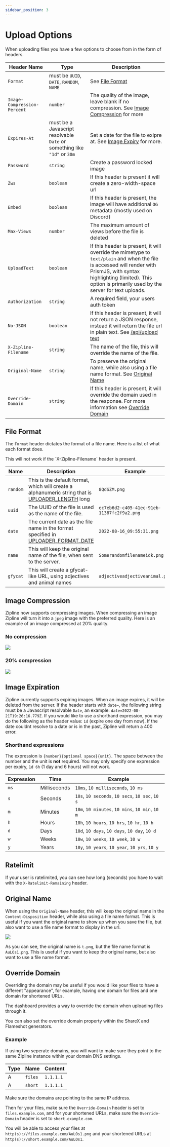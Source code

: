 ```yaml
---
sidebar_position: 3
---
```


# Upload Options

When uploading files you have a few options to choose from in the form of headers.

| Header Name                 | Type                                                                     | Description                                                                                                                                                                                                                        |
| --------------------------- | ------------------------------------------------------------------------ | ---------------------------------------------------------------------------------------------------------------------------------------------------------------------------------------------------------------------------------- |
| `Format`                    | must be `UUID`, `DATE`, `RANDOM`, `NAME`                                 | See [File Format](#file-format)                                                                                                                                                                                                    |
| `Image-Compression-Percent` | `number`                                                                 | The quality of the image, leave blank if no compression. See [Image Compression](#image-compression) for more                                                                                                                      |
| `Expires-At`                | must be a Javascript resolvable `Date` or something like `"1d"` or `30m` | Set a date for the file to exipre at. See [Image Expiry](#image-expiration) for more.                                                                                                                                              |
| `Password`                  | `string`                                                                 | Create a password locked image                                                                                                                                                                                                     |
| `Zws`                       | `boolean`                                                                | If this header is present it will create a zero-width-space url                                                                                                                                                                    |
| `Embed`                     | `boolean`                                                                | If this header is present, the image will have additional `OG` metadata (mostly used on Discord)                                                                                                                                   |
| `Max-Views`                 | `number`                                                                 | The maximum amount of views before the file is deleted                                                                                                                                                                             |
| `UploadText`                | `boolean`                                                                | If this header is present, it will override the mimetype to `text/plain` and when the file is accessed will render with PrismJS, with syntax highlighting (limited). This option is primarily used by the server for text uploads. |
| `Authorization`             | `string`                                                                 | A required field, your users auth token                                                                                                                                                                                            |
| `No-JSON`                   | `boolean`                                                                | If this header is present, it will not return a JSON response, instead it will return the file url in plain text. See [/api/upload text](/docs/api/upload#-ok-text)                                                                |
| `X-Zipline-Filename`        | `string`                                                                 | The name of the file, this will override the name of the file.                                                                                                                                                                     |
| `Original-Name`             | `string`                                                                 | To preserve the original name, while also using a file name format. See [Original Name](#original-name)                                                                                                                            |
| `Override-Domain`           | `string`                                                                 | If this header is present, it will override the domain used in the response. For more information see [Override Domain](#override-domain)                                                                                          |

## File Format

The `Format` header dictates the format of a file name. Here is a list of what each format does.

<Alert type="note">
  This will not work if the `X-Zipline-Filename` header is present.
</Alert>

| Name     | Description                                                                                                                               | Example                                    |
| -------- | ----------------------------------------------------------------------------------------------------------------------------------------- | ------------------------------------------ |
| `random` | This is the default format, which will create a alphanumeric string that is [UPLOADER_LENGTH](/docs/config/uploader#uploader_length) long | `8QdSZM.png`                               |
| `uuid`   | The UUID of the file is used as the name of the file.                                                                                     | `ec7eb6d2-c405-41ec-91eb-11387fc2f9a2.png` |
| `date`   | The current date as the file name in the format specified in [UPLOADER_FORMAT_DATE](/docs/config/uploader#)                               | `2022-08-16_09:55:31.png`                  |
| `name`   | This will keep the original name of the file, when sent to the server.                                                                    | `Somerandomfilenameidk.png`                |
| `gfycat` | This will create a gfycat-like URL, using adjectives and animal names | `adjectiveadjectiveanimal.png` |

## Image Compression

Zipline now supports compressing images. When compressing an image Zipline will turn it into a `jpeg` image with the preferred quality. Here is an example of an image compressed at 20% quality.

### No compression

![](/guides/compression-100.png)

### 20% compression

![](/guides/compression-20.png)

## Image Expiration

Zipline currently supports expiring images.
When an image expires, it will be deleted from the server.
If the header starts with `date=`, the following string must be a Javascript resolvable `Date`, an example: `date=2022-08-21T19:26:16.779Z`.
If you would like to use a shorthand expression, you may do the following as the header value: `1d` (expire one day from now).
If the date couldnt resolve to a date or is in the past, Zipline will return a 400 error.

### Shorthand expressions

The expression is `{number}{optional space}{unit}`. The space between the number and the unit is **not** required. You may only specify one expression per expiry, `1d 6h` (1 day and 6 hours) will not work.

| Expression | Time         | Example                                          |
| ---------- | ------------ | ------------------------------------------------ |
| `ms`       | Milliseconds | `10ms`, `10 milliseconds`, `10 ms`               |
| `s`        | Seconds      | `10s`, `10 seconds`, `10 secs`, `10 sec`, `10 s` |
| `m`        | Minutes      | `10m`, `10 minutes`, `10 mins`, `10 min`, `10 m` |
| `h`        | Hours        | `10h`, `10 hours`, `10 hrs`, `10 hr`, `10 h`     |
| `d`        | Days         | `10d`, `10 days`, `10 days`, `10 day`, `10 d`    |
| `w`        | Weeks        | `10w`, `10 weeks`, `10 week`, `10 w`             |
| `y`        | Years        | `10y`, `10 years`, `10 year`, `10 yrs`, `10 y`   |

## Ratelimit

If your user is ratelimited, you can see how long (seconds) you have to wait with the `X-Ratelimit-Remaining` header.

## Original Name

When using the `Original-Name` header, this will keep the original name in the `Content-Disposition` header, while also using a file name format. This is useful if you want the original name to show up when you save the file, but also want to use a file name format to display in the url.

![](/guides/original-name-1.png)

As you can see, the original name is `t.png`, but the file name format is `AuLOs1.png`. This is useful if you want to keep the original name, but also want to use a file name format.

## Override Domain

Overriding the domain may be useful if you would like your files to have a different "appearance", for example, having one domain for files and one domain for shortened URLs.

<Alert type="note">
  The dashboard provides a way to override the domain when uploading files through it.

  You can also set the override domain property within the ShareX and Flameshot generators.
</Alert>

### Example

If using two seperate domains, you will want to make sure they point to the same Zipline instance within your domain DNS settings.


| Type | Name    | Content   |
| ---- | ------- | --------- |
| A    | `files` | `1.1.1.1` |
| A    | `short` | `1.1.1.1` |

<Alert type="danger">
  Make sure the domains are pointing to the same IP address.
</Alert>

Then for your files, make sure the `Override-Domain` header is set to `files.example.com`, and for your shortened URLs, make sure the `Override-Domain` header is set to `short.example.com`.

You will be able to access your files at `http(s)://files.example.com/AuLOs1.png` and your shortened URLs at `http(s)://short.example.com/AuLOs1`.